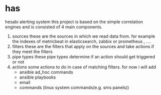 # has
hesabi alerting system
this project is based on the simple correlation engines and is consisted of 4 main components.
1) sources
    these are the sources in which we read data from. for example the indexes of metricbeat in elasticsearch, zabbix or prometheus , ....
2) filters
    these are the filters that apply on the sources and take actions if they meet the filters
3) pipe types
    these pipe types determine if an action should get triggered or not
4) actions
    some actions to do in case of matching filters. for now i will add
    - ansible ad_hoc commands
    - ansible playbooks
    - email
    - commands (linux system commands(e.g. sms panels))
